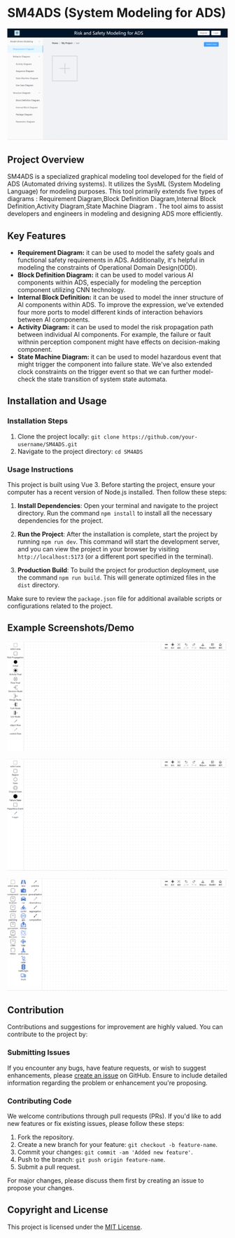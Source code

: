 # SM4ADS (System Modeling for ADS)



![image-20231229134818540](public/image-20231229134818540.png)

## Project Overview

SM4ADS is a specialized graphical modeling tool developed for the field of ADS (Automated driving systems). It utilizes the SysML (System Modeling Language) for modeling purposes. This tool primarily extends five types of diagrams : Requirement Diagram,Block Definition Diagram,Internal Block Definition,Activity Diagram,State Machine Diagram . The tool aims  to assist developers and engineers in modeling and designing ADS more efficiently.

## Key Features

- **Requirement Diagram:** it can be used to model the safety goals and functional safety requirements in ADS. Additionally, it's helpful in modeling the constraints of Operational Domain Design(ODD).
- **Block Definition Diagram:** it can be used to model various AI components within ADS, especially for modeling the perception component utilizing CNN technology.
- **Internal Block Definition:** it can be used to model the inner structure of AI components within ADS. To improve the expression, we've extended four more ports to model different kinds of interaction behaviors between AI components.
- **Activity Diagram:** it can be used to model the risk propagation path between individual AI components. For example, the failure or fault withnin perception component might have effects on decision-making component.
- **State Machine Diagram:** it can be used to model hazardous event that might trigger the component into failure state. We've also extended clock constraints on the trigger event so that we can further model-check the state transition of system state automata.

## Installation and Usage

### Installation Steps

1. Clone the project locally: `git clone https://github.com/your-username/SM4ADS.git`
2. Navigate to the project directory: `cd SM4ADS`

### Usage Instructions

This project is built using Vue 3. Before starting the project, ensure your computer has a recent version of Node.js installed. Then follow these steps:

1. **Install Dependencies**: Open your terminal and navigate to the project directory. Run the command `npm install` to install all the necessary dependencies for the project.

2. **Run the Project**: After the installation is complete, start the project by running `npm run dev`. This command will start the development server, and you can view the project in your browser by visiting `http://localhost:5173` (or a different port specified in the terminal).

3. **Production Build**: To build the project for production deployment, use the command `npm run build`. This will generate optimized files in the `dist` directory.

Make sure to review the `package.json` file for additional available scripts or configurations related to the project.

## Example Screenshots/Demo

![image-20231229134905031](public/image-20231229134905031.png)

![image-20231229134920026](public/image-20231229134920026.png)

![image-20231229134933831](public/image-20231229134933831.png)

## Contribution

Contributions and suggestions for improvement are highly valued. You can contribute to the project by:

### Submitting Issues

If you encounter any bugs, have feature requests, or wish to suggest enhancements, please [create an issue](https://github.com/your-username/SM4ADS/issues) on GitHub. Ensure to include detailed information regarding the problem or enhancement you're proposing. 

### Contributing Code

We welcome contributions through pull requests (PRs). If you'd like to add new features or fix existing issues, please follow these steps:

1. Fork the repository.
2. Create a new branch for your feature: `git checkout -b feature-name`.
3. Commit your changes: `git commit -am 'Added new feature'`.
4. Push to the branch: `git push origin feature-name`.
5. Submit a pull request.

For major changes, please discuss them first by creating an issue to propose your changes.

## Copyright and License

This project is licensed under the [MIT License](LICENSE).

